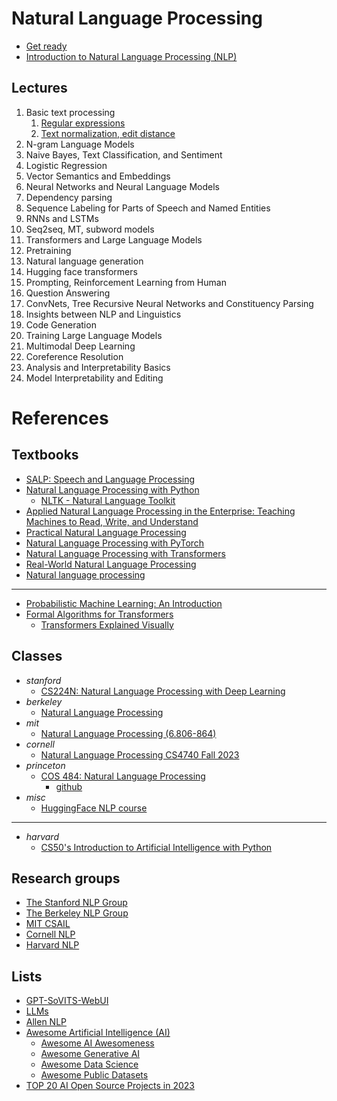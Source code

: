 # Natural Language Processing

- [Get ready](./pre.md)
- [Introduction to Natural Language Processing (NLP)](./intro.md)

## Lectures
1. Basic text processing
   1. [Regular expressions](./01.re.ipynb)
   2. [Text normalization, edit distance](./01.tned.ipynb)
2. N-gram Language Models
3. Naive Bayes, Text Classification, and Sentiment
4. Logistic Regression
5. Vector Semantics and Embeddings
6. Neural Networks and Neural Language Models
7. Dependency parsing
8. Sequence Labeling for Parts of Speech and Named Entities	
9.  RNNs and LSTMs
10. Seq2seq, MT, subword models
11. Transformers and Large Language Models
12. Pretraining
13. Natural language generation
14. Hugging face transformers
15. Prompting, Reinforcement Learning from Human
16. Question Answering
17. ConvNets, Tree Recursive Neural Networks and Constituency Parsing
18. Insights between NLP and Linguistics
19. Code Generation
20. Training Large Language Models 
21. Multimodal Deep Learning
22. Coreference Resolution
23. Analysis and Interpretability Basics
24. Model Interpretability and Editing


# References
## Textbooks
- [SALP: Speech and Language Processing](https://web.stanford.edu/~jurafsky/slp3/)
- [Natural Language Processing with Python](https://www.nltk.org/book/)
  - [NLTK - Natural Language Toolkit](https://www.nltk.org/)
- [Applied Natural Language Processing in the Enterprise: Teaching Machines to Read, Write, and Understand ](https://github.com/nlpbook/nlpbook)
- [Practical Natural Language Processing](https://github.com/practical-nlp/practical-nlp-code)
- [Natural Language Processing with PyTorch](https://github.com/delip/PyTorchNLPBook)
- [Natural Language Processing with Transformers](https://github.com/nlp-with-transformers/notebooks)
- [Real-World Natural Language Processing](https://github.com/mhagiwara/realworldnlp)
- [Natural language processing](https://github.com/jacobeisenstein/gt-nlp-class/blob/master/notes/eisenstein-nlp-notes.pdf)
- ---
- [Probabilistic Machine Learning: An Introduction](https://probml.github.io/pml-book/book1.html)
- [Formal Algorithms for Transformers](https://arxiv.org/pdf/2207.09238)
  - [Transformers Explained Visually](https://towardsdatascience.com/transformers-explained-visually-part-1-overview-of-functionality-95a6dd460452)

## Classes
- *stanford*
  - [CS224N: Natural Language Processing with Deep Learning](https://web.stanford.edu/class/archive/cs/cs224n/cs224n.1234/index.html)
- *berkeley*
  - [Natural Language Processing](https://people.ischool.berkeley.edu/~dbamman/nlp20.html)
- *mit*
  - [Natural Language Processing (6.806-864)](https://www.mit.edu/~jda/teaching/6.864/)
- *cornell*
  - [Natural Language Processing CS4740 Fall 2023](https://cornell-cs4740-2023fa.vercel.app/)
- *princeton*
  - [COS 484: Natural Language Processing](https://www.cs.princeton.edu/courses/archive/fall19/cos484/)
    - [github](https://princeton-nlp.github.io/cos484/)
- *misc*
  - [HuggingFace NLP course](https://huggingface.co/learn/nlp-course)
- ---
- *harvard*
  - [CS50's Introduction to Artificial Intelligence with Python](https://cs50.harvard.edu/ai)


## Research groups
- [The Stanford NLP Group](https://nlp.stanford.edu/)
- [The Berkeley NLP Group](https://nlp.cs.berkeley.edu/)
- [MIT CSAIL](https://www.csail.mit.edu/)
- [Cornell NLP](https://nlp.cornell.edu/)
- [Harvard NLP](https://nlp.seas.harvard.edu/)

## Lists
- [GPT-SoVITS-WebUI](https://github.com/RVC-Boss/GPT-SoVITS)
- [LLMs](https://lmsys.org/)
- [Allen NLP](https://github.com/allenai/allennlp)
- [Awesome Artificial Intelligence (AI)](https://project-awesome.org/owainlewis/awesome-artificial-intelligence)
  - [Awesome AI Awesomeness](https://github.com/amusi/awesome-ai-awesomeness)
  - [Awesome Generative AI](https://github.com/steven2358/awesome-generative-ai)
  - [Awesome Data Science](https://github.com/academic/awesome-datascience)
  - [Awesome Public Datasets](https://github.com/awesomedata/awesome-public-datasets)
- [TOP 20 AI Open Source Projects in 2023](https://web3.career/learn-web3/top-ai-open-source-projects)
